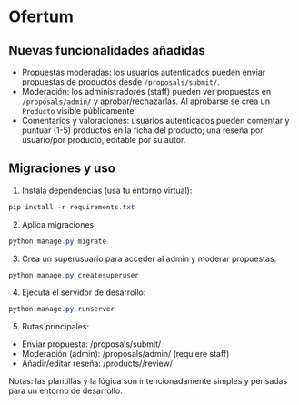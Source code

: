 # Ofertum

## Nuevas funcionalidades añadidas

- Propuestas moderadas: los usuarios autenticados pueden enviar propuestas de productos desde `/proposals/submit/`.
- Moderación: los administradores (staff) pueden ver propuestas en `/proposals/admin/` y aprobar/rechazarlas. Al aprobarse se crea un `Producto` visible públicamente.
- Comentarios y valoraciones: usuarios autenticados pueden comentar y puntuar (1-5) productos en la ficha del producto; una reseña por usuario/por producto, editable por su autor.

## Migraciones y uso

1. Instala dependencias (usa tu entorno virtual):

```powershell
pip install -r requirements.txt
```

2. Aplica migraciones:

```powershell
python manage.py migrate
```

3. Crea un superusuario para acceder al admin y moderar propuestas:

```powershell
python manage.py createsuperuser
```

4. Ejecuta el servidor de desarrollo:

```powershell
python manage.py runserver
```

5. Rutas principales:

- Enviar propuesta: /proposals/submit/
- Moderación (admin): /proposals/admin/ (requiere staff)
- Añadir/editar reseña: /products/<id>/review/

Notas: las plantillas y la lógica son intencionadamente simples y pensadas para un entorno de desarrollo.